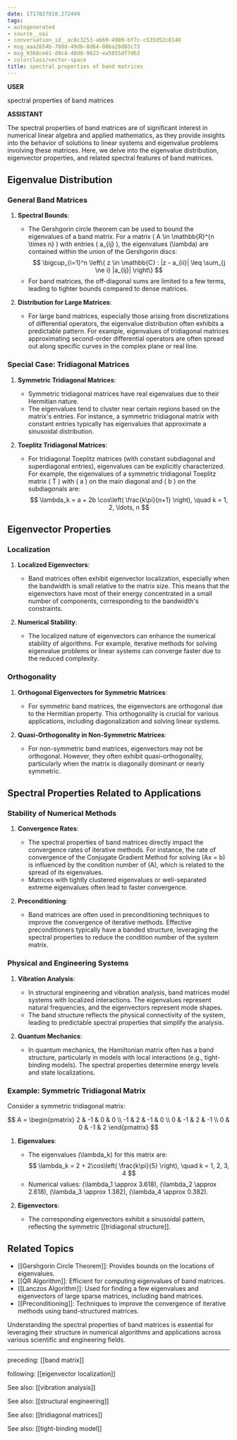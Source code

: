 ```yaml
---
date: 1717827810.272449
tags:
- autogenerated
- source__oai
- conversation_id__ac8c3253-a669-4989-bf7c-c535d52c8140
- msg_aaa2654b-780d-49db-8d64-08ba28d03c73
- msg_9368ce61-d9c4-48d8-9623-ea5055df7d63
- colorclass/vector-space
title: spectral properties of band matrices
---
```


**USER**

spectral properties of band matrices


**ASSISTANT**

The spectral properties of band matrices are of significant interest in numerical linear algebra and applied mathematics, as they provide insights into the behavior of solutions to linear systems and eigenvalue problems involving these matrices. Here, we delve into the eigenvalue distribution, eigenvector properties, and related spectral features of band matrices.

## Eigenvalue Distribution

### General Band Matrices

1. **Spectral Bounds**:
   - The Gershgorin circle theorem can be used to bound the eigenvalues of a band matrix. For a matrix \( A \in \mathbb{R}^{n \times n} \) with entries \( a_{ij} \), the eigenvalues \(\lambda\) are contained within the union of the Gershgorin discs:
     $$
     \bigcup_{i=1}^n \left\{ z \in \mathbb{C} : |z - a_{ii}| \leq \sum_{j \ne i} |a_{ij}| \right\}
     $$
   - For band matrices, the off-diagonal sums are limited to a few terms, leading to tighter bounds compared to dense matrices.

2. **Distribution for Large Matrices**:
   - For large band matrices, especially those arising from discretizations of differential operators, the eigenvalue distribution often exhibits a predictable pattern. For example, eigenvalues of tridiagonal matrices approximating second-order differential operators are often spread out along specific curves in the complex plane or real line.

### Special Case: Tridiagonal Matrices

1. **Symmetric Tridiagonal Matrices**:
   - Symmetric tridiagonal matrices have real eigenvalues due to their Hermitian nature.
   - The eigenvalues tend to cluster near certain regions based on the matrix's entries. For instance, a symmetric tridiagonal matrix with constant entries typically has eigenvalues that approximate a sinusoidal distribution.

2. **Toeplitz Tridiagonal Matrices**:
   - For tridiagonal Toeplitz matrices (with constant subdiagonal and superdiagonal entries), eigenvalues can be explicitly characterized. For example, the eigenvalues of a symmetric tridiagonal Toeplitz matrix \( T \) with \( a \) on the main diagonal and \( b \) on the subdiagonals are:
     $$
     \lambda_k = a + 2b \cos\left( \frac{k\pi}{n+1} \right), \quad k = 1, 2, \ldots, n
     $$

## Eigenvector Properties

### Localization

1. **Localized Eigenvectors**:
   - Band matrices often exhibit eigenvector localization, especially when the bandwidth is small relative to the matrix size. This means that the eigenvectors have most of their energy concentrated in a small number of components, corresponding to the bandwidth's constraints.

2. **Numerical Stability**:
   - The localized nature of eigenvectors can enhance the numerical stability of algorithms. For example, iterative methods for solving eigenvalue problems or linear systems can converge faster due to the reduced complexity.

### Orthogonality

1. **Orthogonal Eigenvectors for Symmetric Matrices**:
   - For symmetric band matrices, the eigenvectors are orthogonal due to the Hermitian property. This orthogonality is crucial for various applications, including diagonalization and solving linear systems.
   
2. **Quasi-Orthogonality in Non-Symmetric Matrices**:
   - For non-symmetric band matrices, eigenvectors may not be orthogonal. However, they often exhibit quasi-orthogonality, particularly when the matrix is diagonally dominant or nearly symmetric.

## Spectral Properties Related to Applications

### Stability of Numerical Methods

1. **Convergence Rates**:
   - The spectral properties of band matrices directly impact the convergence rates of iterative methods. For instance, the rate of convergence of the Conjugate Gradient Method for solving \(Ax = b\) is influenced by the condition number of \(A\), which is related to the spread of its eigenvalues.
   - Matrices with tightly clustered eigenvalues or well-separated extreme eigenvalues often lead to faster convergence.

2. **Preconditioning**:
   - Band matrices are often used in preconditioning techniques to improve the convergence of iterative methods. Effective preconditioners typically have a banded structure, leveraging the spectral properties to reduce the condition number of the system matrix.

### Physical and Engineering Systems

1. **Vibration Analysis**:
   - In structural engineering and vibration analysis, band matrices model systems with localized interactions. The eigenvalues represent natural frequencies, and the eigenvectors represent mode shapes.
   - The band structure reflects the physical connectivity of the system, leading to predictable spectral properties that simplify the analysis.

2. **Quantum Mechanics**:
   - In quantum mechanics, the Hamiltonian matrix often has a band structure, particularly in models with local interactions (e.g., tight-binding models). The spectral properties determine energy levels and state localizations.

### Example: Symmetric Tridiagonal Matrix

Consider a symmetric tridiagonal matrix:

$$
A = \begin{pmatrix}
2 & -1 & 0 & 0 \\
-1 & 2 & -1 & 0 \\
0 & -1 & 2 & -1 \\
0 & 0 & -1 & 2
\end{pmatrix}
$$

1. **Eigenvalues**:
   - The eigenvalues \(\lambda_k\) for this matrix are:
     $$
     \lambda_k = 2 + 2\cos\left( \frac{k\pi}{5} \right), \quad k = 1, 2, 3, 4
     $$
   - Numerical values: \(\lambda_1 \approx 3.618\), \(\lambda_2 \approx 2.618\), \(\lambda_3 \approx 1.382\), \(\lambda_4 \approx 0.382\).

2. **Eigenvectors**:
   - The corresponding eigenvectors exhibit a sinusoidal pattern, reflecting the symmetric [[tridiagonal structure]].

## Related Topics

- [[Gershgorin Circle Theorem]]: Provides bounds on the locations of eigenvalues.
- [[QR Algorithm]]: Efficient for computing eigenvalues of band matrices.
- [[Lanczos Algorithm]]: Used for finding a few eigenvalues and eigenvectors of large sparse matrices, including band matrices.
- [[Preconditioning]]: Techniques to improve the convergence of iterative methods using band-structured matrices.

Understanding the spectral properties of band matrices is essential for leveraging their structure in numerical algorithms and applications across various scientific and engineering fields.


---

preceding: [[band matrix]]  


following: [[eigenvector localization]]

See also: [[vibration analysis]]


See also: [[structural engineering]]


See also: [[tridiagonal matrices]]


See also: [[tight-binding model]]